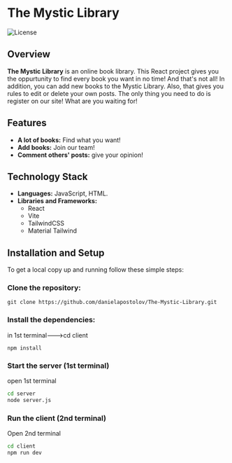 # The Mystic Library
 
![License](https://img.shields.io/badge/license-MIT-blue.svg)
 
## Overview
 
**The Mystic Library** is an online book library. This React project gives you the oppurtunity to find every book you want in no time! 
And that's not all! In addition, you can add new books to the Mystic Library. Also, that gives you rules to edit or delete your own posts. The only thing you need to do is register on our site! What are you waiting for!
 
## Features
 
- **A lot of books:** Find what you want!
- **Add books:** Join our team!
- **Comment others' posts:**  give your opinion!
 
## Technology Stack
- **Languages:** JavaScript, HTML.
- **Libraries and Frameworks:**
    -   React
    -   Vite
    -   TailwindCSS
    -   Material Tailwind
 
## Installation and Setup
 
To get a local copy up and running follow these simple steps:
 
### **Clone the repository:**
 
    git clone https://github.com/danielapostolov/The-Mystic-Library.git
 
### **Install the dependencies:**
   in 1st terminal--->cd client
   
    npm install

 
### Start the server (1st terminal)

open 1st terminal
```sh
cd server
node server.js
```

### Run the client (2nd terminal)

Open 2nd terminal
```sh
cd client
npm run dev
```
